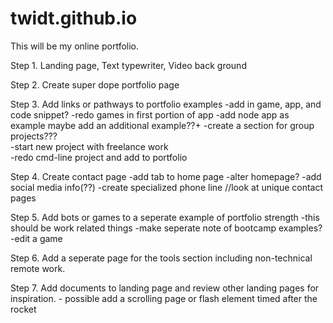 # twidt.github.io

This will be my online portfolio.

Step 1. Landing page, Text typewriter, Video back ground

Step 2. Create super dope portfolio page

Step 3. Add links or pathways to portfolio examples
        -add in game, app, and code snippet?
        -redo games in first portion of app 
        -add node app as example
          maybe add an additional example??+
        -create a section for group projects???    
        -start new project with freelance work   
        -redo cmd-line project and add to portfolio

Step 4. Create contact page
      -add tab to home page
      -alter homepage?
      -add social media info(??)
      -create specialized phone line //look at unique contact pages

Step 5. Add bots or games to a seperate example of portfolio strength
      -this should be work related things
      -make seperate note of bootcamp examples?
      -edit a game

Step 6. Add a seperate page for the tools section including non-technical remote work.

Step 7. Add documents to landing page and review other  landing pages for inspiration.
       - possible add a scrolling page or flash element timed after the rocket